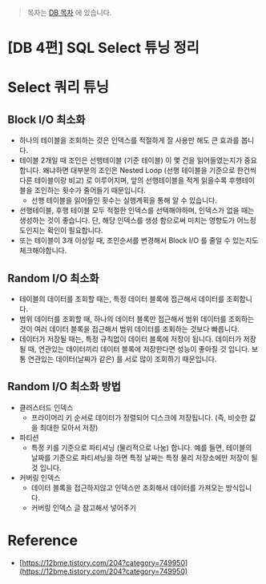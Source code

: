 > 목차는 [DB 목차](https://insanelysimple.tistory.com/category/database) 에 있습니다.



# [DB 4편] SQL Select 튜닝 정리



# Select 쿼리 튜닝

## Block I/O 최소화
- 하나의 테이블을 조회하는 것은 인덱스를 적절하게 잘 사용만 해도 큰 효과를 봅니다.
- 테이블 2개일 때 조인은 선행테이블 (기준 테이블) 이 몇 건을 읽어들였는지가 중요합니다. 왜냐하면 대부분의 조인은 Nested Loop (선행 테이블을 기준으로 한건씩 다른 테이블이랑 비교) 로 이루어지며, 앞의 선행테이블을 적게 읽을수록 후행테이블을 조인하는 횟수가 줄어들기 때문입니다.
    - 선행 테이블을 읽어들인 횟수는 실행계획을 통해 알 수 있습니다.
- 선행테이블, 후행 테이블 모두 적절한 인덱스를 선택해야하며, 인덱스가 없을 때는 생성하는 것이 좋습니다. 단, 해당 인덱스를 생성 함으로써 미치는 영향도가 어느정도인지는 확인이 필요합니다.
- 또는 테이블이 3개 이상일 때, 조인순서를 변경해서 Block I/O 를 줄일 수 있는지도 체크해야합니다.

## Random I/O 최소화

- 테이블의 데이터를 조회할 때는, 특정 데이터 블록에 접근해서 데이터를 조회합니다.
- 범위 데이터를 조회할 때, 하나의 데이터 블록만 접근해서 범위 데이터를 조회하는 것이 여러 데이터 블록을 접근해서 범위 데이터를 조회하는 것보다 빠릅니다.
- 데이터가 저장될 때는, 특정 규칙없이 데이터 블록에 저장이 됩니다. 데이터가 저장될 때, 연관있는 데이터끼리 데이터 블록에 저장한다면 성능이 좋아질 것 입니다. 보통 연관있는 데이터(날짜가 같은) 를 서로 많이 조회하기 때문입니다.

## Random I/O 최소화 방법

- 클러스터드 인덱스
    - 프라이머리 키 순서로 데이터가 정렬되어 디스크에 저장됩니다. (즉, 비슷한 값을 최대한 모아서 저장)
- 파티션
    - 특정 키를 기준으로 파티셔닝 (물리적으로 나눔) 합니다. 예를 들면, 테이블의 날짜를 기준으로 파티셔닝을 하면 특정 날짜는 특정 물리 저장소에만 저장이 될 것 입니다.
- 커버링 인덱스
    - 데이터 블록을 접근하지않고 인덱스만 조회해서 데이터를 가져오는 방식입니다.
    - 커버링 인덱스 글 참고해서 넣어주기

# Reference
- [https://12bme.tistory.com/204?category=749950](https://12bme.tistory.com/204?category=749950)
